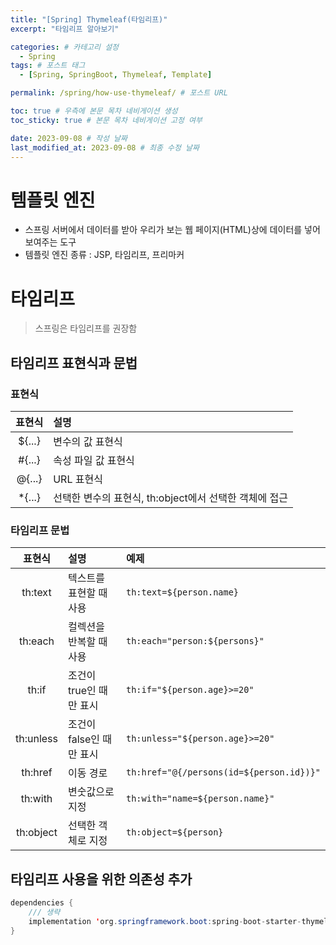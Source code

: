 ```yaml
---
title: "[Spring] Thymeleaf(타임리프)"
excerpt: "타임리프 알아보기"

categories: # 카테고리 설정
  - Spring
tags: # 포스트 태그
  - [Spring, SpringBoot, Thymeleaf, Template]

permalink: /spring/how-use-thymeleaf/ # 포스트 URL

toc: true # 우측에 본문 목차 네비게이션 생성
toc_sticky: true # 본문 목차 네비게이션 고정 여부

date: 2023-09-08 # 작성 날짜
last_modified_at: 2023-09-08 # 최종 수정 날짜
---
```


# 템플릿 엔진
- 스프링 서버에서 데이터를 받아 우리가 보는 웹 페이지(HTML)상에 데이터를 넣어 보여주는 도구
- 템플릿 엔진 종류 : JSP, 타임리프, 프리마커

# 타임리프
> 스프링은 타임리프를 권장함  

## 타임리프 표현식과 문법
### 표현식  

|표현식|설명|
|:---:|:---|
|${...}|변수의 값 표현식|
|#{...}|속성 파일 값 표현식|
|@{...}|URL 표현식|
|*{...}|선택한 변수의 표현식, th:object에서 선택한 객체에 접근|

### 타임리프 문법

|표현식|설명|예제|
|:---:|:---|:---|
|th:text|텍스트를 표현할 때 사용|`th:text=${person.name}`|
|th:each|컬렉션을 반복할 때 사용|`th:each="person:${persons}"`|
|th:if|조건이 true인 때만 표시|`th:if="${person.age}>=20"`|
|th:unless|조건이 false인 때만 표시|`th:unless="${person.age}>=20"`|
|th:href|이동 경로|`th:href="@{/persons(id=${person.id})}"`|
|th:with|변숫값으로 지정|`th:with="name=${person.name}"`|
|th:object|선택한 객체로 지정|`th:object=${person}`|

## 타임리프 사용을 위한 의존성 추가
```java
dependencies {
    /// 생략
    implementation 'org.springframework.boot:spring-boot-starter-thymeleaf'
}
```